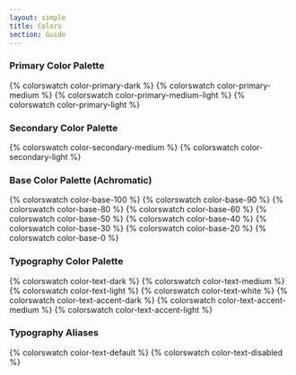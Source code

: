 ```yaml
---
layout: simple
title: Colors
section: Guide
---
```


### Primary Color Palette
{% colorswatch color-primary-dark %}
{% colorswatch color-primary-medium %}
{% colorswatch color-primary-medium-light %}
{% colorswatch color-primary-light %}

### Secondary Color Palette
{% colorswatch color-secondary-medium %}
{% colorswatch color-secondary-light %}

### Base Color Palette (Achromatic)
{% colorswatch color-base-100 %}
{% colorswatch color-base-90 %}
{% colorswatch color-base-80 %}
{% colorswatch color-base-60 %}
{% colorswatch color-base-50 %}
{% colorswatch color-base-40 %}
{% colorswatch color-base-30 %}
{% colorswatch color-base-20 %}
{% colorswatch color-base-0 %}

### Typography Color Palette
{% colorswatch color-text-dark %}
{% colorswatch color-text-medium %}
{% colorswatch color-text-light %}
{% colorswatch color-text-white %}
{% colorswatch color-text-accent-dark %}
{% colorswatch color-text-accent-medium %}
{% colorswatch color-text-accent-light %}

### Typography Aliases
{% colorswatch color-text-default %}
{% colorswatch color-text-disabled %}

